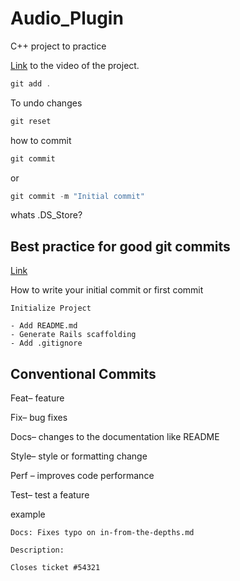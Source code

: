 # Audio_Plugin

C++ project to practice

[Link](https://www.youtube.com/watch?v=Mo0Oco3Vimo&t=2397s) to the video of the project.

```powershell
git add .
```

To undo changes

```powershell
git reset 
```

how to commit

```powershell
git commit 
```

or

```powershell
git commit -m "Initial commit"
```

whats .DS_Store?

## Best practice for good git commits

[Link](https://initialcommit.com/blog/git-commit-messages-best-practices)

How to write your initial commit or first commit

```vim
Initialize Project

- Add README.md
- Generate Rails scaffolding
- Add .gitignore
```

## Conventional Commits

Feat– feature

Fix– bug fixes

Docs– changes to the documentation like README

Style– style or formatting change

Perf – improves code performance

Test– test a feature

example

```
Docs: Fixes typo on in-from-the-depths.md

Description:

Closes ticket #54321
```
